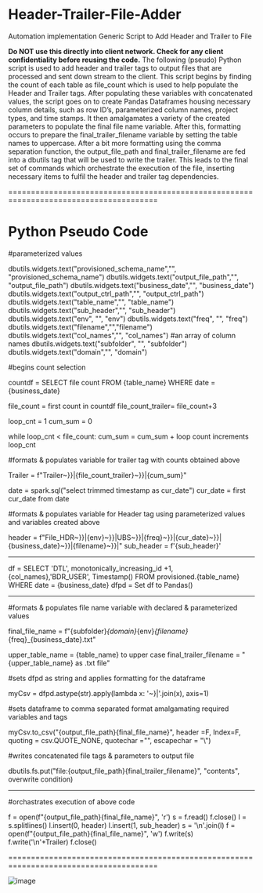 # Header-Trailer-File-Adder

Automation implementation 
Generic Script to Add Header and Trailer to File

**Do NOT use this directly into client network. Check for any client confidentiality before reusing the code.**
The following (pseudo) Python script is used to add header and trailer tags to output files that are processed and sent down stream to the client.
This script begins by finding the count of each table as file_count which is used to help populate the Header and Trailer tags. After populating these variables with concatenated values, the script goes on to create Pandas Dataframes housing necessary column details, such as row ID’s, parameterized column names, project types, and time stamps. 
It then amalgamates a variety of the created parameters to populate the final file name variable. After this, formatting occurs to prepare the final_trailer_filename variable by setting the table names to uppercase. After a bit more formatting using the comma separation function, the output_file_path and final_trailer_filename are fed into a dbutils tag that will be used to write the trailer. This leads to the final set of commands which orchestrate the execution of the file, inserting necessary items to fulfil the header and trailer tag dependencies.  

=======================================================================================
# Python Pseudo Code 

#parameterized values

dbutils.widgets.text("provisioned_schema_name","", "provisioned_schema_name") 
dbutils.widgets.text("output_file_path","", "output_file_path") 
dbutils.widgets.text("business_date","", "business_date")
dbutils.widgets.text("output_ctrl_path","", "output_ctrl_path") 
dbutils.widgets.text("table_name","", "table_name")
dbutils.widgets.text("sub_header","", "sub_header")
dbutils.widgets.text("env", "", "env")
dbutils.widgets.text("freq", "", "freq")
dbutils.widgets.text("filename","","filename")
dbutils.widgets.text("col_names","", "col_names")   #an array of column names
dbutils.widgets.text("subfolder", "", "subfolder")
dbutils.widgets.text("domain","", "domain")

#begins count selection

countdf = SELECT file count FROM {table_name} WHERE date =  {business_date}
  
file_count = first count in countdf
file_count_trailer= file_count+3

loop_cnt = 1
cum_sum = 0

 
while loop_cnt < file_count:
  cum_sum = cum_sum + loop count
  increments loop_cnt  

#formats & populates variable for trailer tag with counts obtained above

Trailer = f"Trailer~}}|{file_count_trailer}~}}|{cum_sum}"

date = spark.sql("select trimmed timestamp as cur_date")
cur_date = first cur_date from date

#formats & populates variable for Header tag using parameterized values and variables created above

header = f"File_HDR~}}|{env}~}}|UBS~}}|{freq}~}}|{cur_date}~}}|{business_date}~}}|{filename}~}}|"
sub_header = f'{sub_header}'

-	- ------------------------------------------- - -------

df = SELECT  'DTL', monotonically_increasing_id +1, {col_names},'BDR_USER', Timestamp() FROM provisioned.{table_name} WHERE date =  {business_date}
dfpd = Set df to Pandas()


-	- -------------------------------------- -  -------

#formats & populates file name variable with declared & parameterized values

final_file_name = f"{subfolder}_{domain}_{env}_{filename}_{freq}_{business_date}.txt"

upper_table_name = {table_name} to upper case
final_trailer_filename = "{upper_table_name} as .txt file"

#sets dfpd as string and applies formatting for the dataframe

myCsv = dfpd.astype(str).apply(lambda x: '~}|'.join(x), axis=1)

#sets dataframe to comma separated format amalgamating required variables and tags

myCsv.to_csv("{output_file_path}{final_file_name}", header =F,  Index=F,  quoting = csv.QUOTE_NONE, quotechar ="",  escapechar = "\\")

#writes concatenated file tags & parameters to output file

dbutils.fs.put("file:{output_file_path}{final_trailer_filename}", "contents", overwrite condition)

-	- ------------------------------ - 

#orchastrates execution of above code

f = open(f"{output_file_path}{final_file_name}", 'r')
s = f.read()
f.close()
l = s.splitlines()
l.insert(0, header)
l.insert(1, sub_header)
s = '\n'.join(l)
f = open(f"{output_file_path}{final_file_name}", 'w')
f.write(s)
f.write('\n'+Trailer)
f.close()

=======================================================================================


![image](https://user-images.githubusercontent.com/95493783/144638238-420351c3-8a0d-4686-87c1-82f5c063e9da.png)
